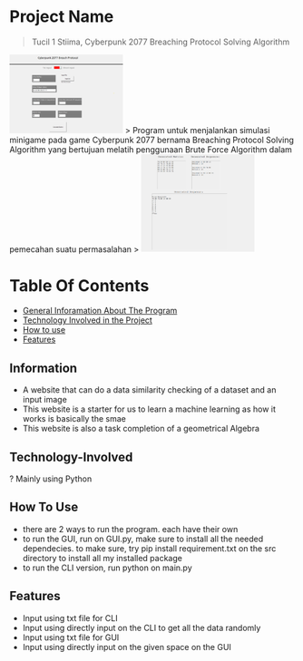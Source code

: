 # Project Name
> Tucil 1 Stiima, Cyberpunk 2077 Breaching Protocol Solving Algorithm
<img src="src/screenshot/Input.png" alt="Home Screen" width="200" />
> Program untuk menjalankan simulasi minigame pada game Cyberpunk 2077 bernama Breaching Protocol Solving Algorithm yang bertujuan melatih penggunaan Brute Force Algorithm dalam pemecahan suatu permasalahan
> <img src="src/screenshot/Result.png" alt="Home Screen" width="200" />

# Table Of Contents
* [General Inforamation About The Program](#Information)
* [Technology Involved in the Project](#Technology-Involved)
* [How to use](#how-to-use)
* [Features](#Features)
  
## Information
- A website that can do a data similarity checking of a dataset and an input image
- This website is a starter for us to learn a machine learning as how it works is basically the smae
- This website is also a task completion of a geometrical Algebra 

## Technology-Involved
? Mainly using Python

## How To Use
- there are 2 ways to run the program. each have their own
- to run the GUI, run on GUI.py, make sure to install all the needed dependecies. to make sure, try pip install requirement.txt on the src directory to install all my installed package
- to run the CLI version, run python on main.py
## Features
- Input using txt file for CLI
- Input using directly input on the CLI to get all the data randomly
- Input using txt file for GUI
- Input using directly input on the given space on the GUI
